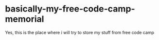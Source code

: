 # basically-my-free-code-camp-memorial
Yes, this is the place where i will try to store my stuff from free code camp
